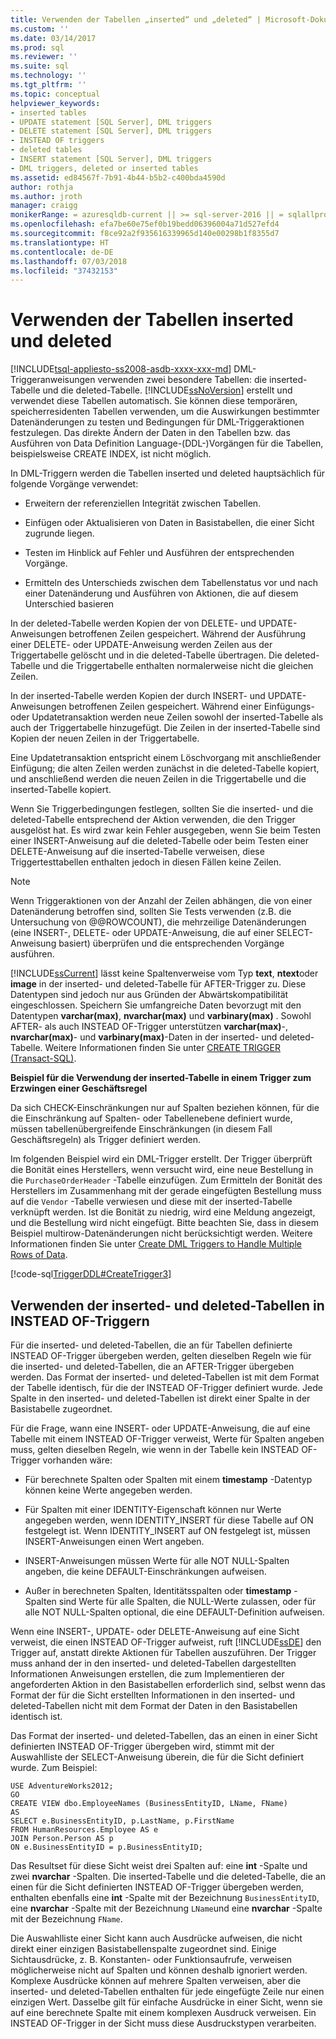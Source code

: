 ```yaml
---
title: Verwenden der Tabellen „inserted“ und „deleted“ | Microsoft-Dokumentation
ms.custom: ''
ms.date: 03/14/2017
ms.prod: sql
ms.reviewer: ''
ms.suite: sql
ms.technology: ''
ms.tgt_pltfrm: ''
ms.topic: conceptual
helpviewer_keywords:
- inserted tables
- UPDATE statement [SQL Server], DML triggers
- DELETE statement [SQL Server], DML triggers
- INSTEAD OF triggers
- deleted tables
- INSERT statement [SQL Server], DML triggers
- DML triggers, deleted or inserted tables
ms.assetid: ed84567f-7b91-4b44-b5b2-c400bda4590d
author: rothja
ms.author: jroth
manager: craigg
monikerRange: = azuresqldb-current || >= sql-server-2016 || = sqlallproducts-allversions
ms.openlocfilehash: efa7be60e75ef0b19bedd06396004a71d527efd4
ms.sourcegitcommit: f8ce92a2f935616339965d140e00298b1f8355d7
ms.translationtype: HT
ms.contentlocale: de-DE
ms.lasthandoff: 07/03/2018
ms.locfileid: "37432153"
---
```

# <a name="use-the-inserted-and-deleted-tables"></a>Verwenden der Tabellen inserted und deleted
[!INCLUDE[tsql-appliesto-ss2008-asdb-xxxx-xxx-md](../../includes/tsql-appliesto-ss2008-asdb-xxxx-xxx-md.md)]
  DML-Triggeranweisungen verwenden zwei besondere Tabellen: die inserted-Tabelle und die deleted-Tabelle. [!INCLUDE[ssNoVersion](../../includes/ssnoversion-md.md)] erstellt und verwendet diese Tabellen automatisch. Sie können diese temporären, speicherresidenten Tabellen verwenden, um die Auswirkungen bestimmter Datenänderungen zu testen und Bedingungen für DML-Triggeraktionen festzulegen. Das direkte Ändern der Daten in den Tabellen bzw. das Ausführen von Data Definition Language-(DDL-)Vorgängen für die Tabellen, beispielsweise CREATE INDEX, ist nicht möglich.  
  
 In DML-Triggern werden die Tabellen inserted und deleted hauptsächlich für folgende Vorgänge verwendet:  
  
-   Erweitern der referenziellen Integrität zwischen Tabellen.  
  
-   Einfügen oder Aktualisieren von Daten in Basistabellen, die einer Sicht zugrunde liegen.  
  
-   Testen im Hinblick auf Fehler und Ausführen der entsprechenden Vorgänge.  
  
-   Ermitteln des Unterschieds zwischen dem Tabellenstatus vor und nach einer Datenänderung und Ausführen von Aktionen, die auf diesem Unterschied basieren  
  
 In der deleted-Tabelle werden Kopien der von DELETE- und UPDATE-Anweisungen betroffenen Zeilen gespeichert. Während der Ausführung einer DELETE- oder UPDATE-Anweisung werden Zeilen aus der Triggertabelle gelöscht und in die deleted-Tabelle übertragen. Die deleted-Tabelle und die Triggertabelle enthalten normalerweise nicht die gleichen Zeilen.  
  
 In der inserted-Tabelle werden Kopien der durch INSERT- und UPDATE-Anweisungen betroffenen Zeilen gespeichert. Während einer Einfügungs- oder Updatetransaktion werden neue Zeilen sowohl der inserted-Tabelle als auch der Triggertabelle hinzugefügt. Die Zeilen in der inserted-Tabelle sind Kopien der neuen Zeilen in der Triggertabelle.  
  
 Eine Updatetransaktion entspricht einem Löschvorgang mit anschließender Einfügung; die alten Zeilen werden zunächst in die deleted-Tabelle kopiert, und anschließend werden die neuen Zeilen in die Triggertabelle und die inserted-Tabelle kopiert.  
  
 Wenn Sie Triggerbedingungen festlegen, sollten Sie die inserted- und die deleted-Tabelle entsprechend der Aktion verwenden, die den Trigger ausgelöst hat. Es wird zwar kein Fehler ausgegeben, wenn Sie beim Testen einer INSERT-Anweisung auf die deleted-Tabelle oder beim Testen einer DELETE-Anweisung auf die inserted-Tabelle verweisen, diese Triggertesttabellen enthalten jedoch in diesen Fällen keine Zeilen.  
  
> [!NOTE]  
>  Wenn Triggeraktionen von der Anzahl der Zeilen abhängen, die von einer Datenänderung betroffen sind, sollten Sie Tests verwenden (z.B. die Untersuchung von @@ROWCOUNT), die mehrzeilige Datenänderungen (eine INSERT-, DELETE- oder UPDATE-Anweisung, die auf einer SELECT-Anweisung basiert) überprüfen und die entsprechenden Vorgänge ausführen.  
  
 [!INCLUDE[ssCurrent](../../includes/sscurrent-md.md)] lässt keine Spaltenverweise vom Typ **text**, **ntext**oder **image** in der inserted- und deleted-Tabelle für AFTER-Trigger zu. Diese Datentypen sind jedoch nur aus Gründen der Abwärtskompatibilität eingeschlossen. Speichern Sie umfangreiche Daten bevorzugt mit den Datentypen **varchar(max)**, **nvarchar(max)** und **varbinary(max)** . Sowohl AFTER- als auch INSTEAD OF-Trigger unterstützen **varchar(max)**-, **nvarchar(max)**- und **varbinary(max)**-Daten in der inserted- und deleted-Tabelle. Weitere Informationen finden Sie unter [CREATE TRIGGER &#40;Transact-SQL&#41;](../../t-sql/statements/create-trigger-transact-sql.md).  
  
 **Beispiel für die Verwendung der inserted-Tabelle in einem Trigger zum Erzwingen einer Geschäftsregel**  
  
 Da sich CHECK-Einschränkungen nur auf Spalten beziehen können, für die die Einschränkung auf Spalten- oder Tabellenebene definiert wurde, müssen tabellenübergreifende Einschränkungen (in diesem Fall Geschäftsregeln) als Trigger definiert werden.  
  
 Im folgenden Beispiel wird ein DML-Trigger erstellt. Der Trigger überprüft die Bonität eines Herstellers, wenn versucht wird, eine neue Bestellung in die `PurchaseOrderHeader` -Tabelle einzufügen. Zum Ermitteln der Bonität des Herstellers im Zusammenhang mit der gerade eingefügten Bestellung muss auf die `Vendor` -Tabelle verwiesen und diese mit der inserted-Tabelle verknüpft werden. Ist die Bonität zu niedrig, wird eine Meldung angezeigt, und die Bestellung wird nicht eingefügt. Bitte beachten Sie, dass in diesem Beispiel multirow-Datenänderungen nicht berücksichtigt werden. Weitere Informationen finden Sie unter [Create DML Triggers to Handle Multiple Rows of Data](../../relational-databases/triggers/create-dml-triggers-to-handle-multiple-rows-of-data.md).  
  
 [!code-sql[TriggerDDL#CreateTrigger3](../../relational-databases/triggers/codesnippet/tsql/use-the-inserted-and-del_1.sql)]  
  
## <a name="using-the-inserted-and-deleted-tables-in-instead-of-triggers"></a>Verwenden der inserted- und deleted-Tabellen in INSTEAD OF-Triggern  
 Für die inserted- und deleted-Tabellen, die an für Tabellen definierte INSTEAD OF-Trigger übergeben werden, gelten dieselben Regeln wie für die inserted- und deleted-Tabellen, die an AFTER-Trigger übergeben werden. Das Format der inserted- und deleted-Tabellen ist mit dem Format der Tabelle identisch, für die der INSTEAD OF-Trigger definiert wurde. Jede Spalte in den inserted- und deleted-Tabellen ist direkt einer Spalte in der Basistabelle zugeordnet.  
  
 Für die Frage, wann eine INSERT- oder UPDATE-Anweisung, die auf eine Tabelle mit einem INSTEAD OF-Trigger verweist, Werte für Spalten angeben muss, gelten dieselben Regeln, wie wenn in der Tabelle kein INSTEAD OF-Trigger vorhanden wäre:  
  
-   Für berechnete Spalten oder Spalten mit einem **timestamp** -Datentyp können keine Werte angegeben werden.  
  
-   Für Spalten mit einer IDENTITY-Eigenschaft können nur Werte angegeben werden, wenn IDENTITY_INSERT für diese Tabelle auf ON festgelegt ist. Wenn IDENTITY_INSERT auf ON festgelegt ist, müssen INSERT-Anweisungen einen Wert angeben.  
  
-   INSERT-Anweisungen müssen Werte für alle NOT NULL-Spalten angeben, die keine DEFAULT-Einschränkungen aufweisen.  
  
-   Außer in berechneten Spalten, Identitätsspalten oder **timestamp** -Spalten sind Werte für alle Spalten, die NULL-Werte zulassen, oder für alle NOT NULL-Spalten optional, die eine DEFAULT-Definition aufweisen.  
  
 Wenn eine INSERT-, UPDATE- oder DELETE-Anweisung auf eine Sicht verweist, die einen INSTEAD OF-Trigger aufweist, ruft [!INCLUDE[ssDE](../../includes/ssde-md.md)] den Trigger auf, anstatt direkte Aktionen für Tabellen auszuführen. Der Trigger muss anhand der in den inserted- und deleted-Tabellen dargestellten Informationen Anweisungen erstellen, die zum Implementieren der angeforderten Aktion in den Basistabellen erforderlich sind, selbst wenn das Format der für die Sicht erstellten Informationen in den inserted- und deleted-Tabellen nicht mit dem Format der Daten in den Basistabellen identisch ist.  
  
 Das Format der inserted- und deleted-Tabellen, das an einen in einer Sicht definierten INSTEAD OF-Trigger übergeben wird, stimmt mit der Auswahlliste der SELECT-Anweisung überein, die für die Sicht definiert wurde. Zum Beispiel:  
  
```  
USE AdventureWorks2012;  
GO  
CREATE VIEW dbo.EmployeeNames (BusinessEntityID, LName, FName)  
AS  
SELECT e.BusinessEntityID, p.LastName, p.FirstName  
FROM HumanResources.Employee AS e   
JOIN Person.Person AS p  
ON e.BusinessEntityID = p.BusinessEntityID;  
```  
  
 Das Resultset für diese Sicht weist drei Spalten auf: eine **int** -Spalte und zwei **nvarchar** -Spalten. Die inserted-Tabelle und die deleted-Tabelle, die an einen für die Sicht definierten INSTEAD OF-Trigger übergeben werden, enthalten ebenfalls eine **int** -Spalte mit der Bezeichnung `BusinessEntityID`, eine **nvarchar** -Spalte mit der Bezeichnung `LName`und eine **nvarchar** -Spalte mit der Bezeichnung `FName`.  
  
 Die Auswahlliste einer Sicht kann auch Ausdrücke aufweisen, die nicht direkt einer einzigen Basistabellenspalte zugeordnet sind. Einige Sichtausdrücke, z. B. Konstanten- oder Funktionsaufrufe, verweisen möglicherweise nicht auf Spalten und können deshalb ignoriert werden. Komplexe Ausdrücke können auf mehrere Spalten verweisen, aber die inserted- und deleted-Tabellen enthalten für jede eingefügte Zeile nur einen einzigen Wert. Dasselbe gilt für einfache Ausdrücke in einer Sicht, wenn sie auf eine berechnete Spalte mit einem komplexen Ausdruck verweisen. Ein INSTEAD OF-Trigger in der Sicht muss diese Ausdruckstypen verarbeiten.  
  
  

